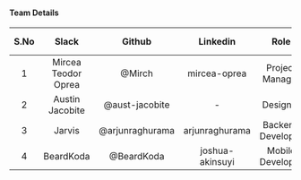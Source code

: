#### Team Details

| S.No | Slack                 |   Github    | Linkedin |            Role            | Team Lead |
|:----:|:---------------------:|:-----------:|:--------:|:--------------------------:|-----------|
|   1  | Mircea Teodor Oprea   |    @Mirch   |     mircea-oprea    |     Project Manager        |   Yes     |
|   2  | Austin Jacobite   |    @aust-jacobite   |     -    |     Designer        |   No     |
|   3  | Jarvis   |    @arjunraghurama   |     arjunraghurama    |     Backend Developer        |   No     |
|   4  | BeardKoda   |    @BeardKoda   |     joshua-akinsuyi    |     Mobile Developer        |   No     |
